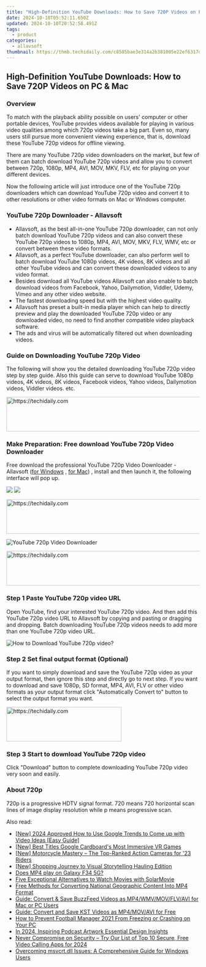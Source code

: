 ```yaml
---
title: "High-Definition YouTube Downloads: How to Save 720P Videos on PC & Mac"
date: 2024-10-10T05:52:11.650Z
updated: 2024-10-10T20:52:58.491Z
tags:
  - product
categories:
  - allavsoft
thumbnail: https://thmb.techidaily.com/c8505bae3e314a2b381005e22ef6317da32419f0b4525c4f54b2150317447813.jpg
---
```


## High-Definition YouTube Downloads: How to Save 720P Videos on PC & Mac

### Overview

To match with the playback ability possible on users' computer or other portable devices, YouTube provides videos available for playing in various video qualities among which 720p videos take a big part. Even so, many users still pursue more convenient viewing experience, that is, download these YouTube 720p videos for offline viewing.

There are many YouTube 720p video downloaders on the market, but few of them can batch download YouTube 720p videos and allow you to convert between 720p, 1080p, MP4, AVI, MOV, MKV, FLV, etc for playing on your different devices.

Now the following article will just introduce one of the YouTube 720p downloaders which can download YouTube 720p video and convert it to other resolutions or other video formats on Mac or Windows computer.

### YouTube 720p Downloader - Allavsoft

* Allavsoft, as the best all-in-one YouTube 720p downloader, can not only batch download YouTube 720p videos and can also convert these YouTube 720p videos to 1080p, MP4, AVI, MOV, MKV, FLV, WMV, etc or convert between these video formats.
* Allavsoft, as a perfect YouTube downloader, can also perform well to batch download YouTube 1080p videos, 4K videos, 8K videos and all other YouTube videos and can convert these downloaded videos to any video format.
* Besides download all YouTube videos Allavsoft can also enable to batch download videos from Facebook, Yahoo, Dailymotion, Viddler, Udemy, Vimeo and any other video website.
* The fastest downloading speed but with the highest video quality.
* Allavsoft has preset a built-in media player which can help to directly preview and play the downloaded YouTube 720p video or any downloaded video, no need to find another compatible video playback software.
* The ads and virus will be automatically filtered out when downloading videos.

### Guide on Downloading YouTube 720p Video

The following will show you the detailed downloading YouTube 720p video step by step guide. Also this guide can serve to download YouTube 1080p videos, 4K videos, 8K videos, Facebook videos, Yahoo videos, Dailymotion videos, Viddler videos. etc.

<!-- affiliate ads begin -->
<a href="https://aligracehair.sjv.io/c/5597632/2080333/19272" target="_top" id="2080333">
  <img src="//a.impactradius-go.com/display-ad/19272-2080333" border="0" alt="https://techidaily.com" width="728" height="90"/>
</a>
<img height="0" width="0" src="https://aligracehair.sjv.io/i/5597632/2080333/19272" style="position:absolute;visibility:hidden;" border="0" />
<!-- affiliate ads end -->

### Make Preparation: Free download YouTube 720p Video Downloader

Free download the professional YouTube 720p Video Downloader - Allavsoft ([for Windows](https://tools.techidaily.com/allavsoft/products/) , [for Mac](https://tools.techidaily.com/allavsoft/products/)) , install and then launch it, the following interface will pop up.

[![](https://www.allavsoft.com/how-to/../images/how-to/free-download-win.jpg)](https://tools.techidaily.com/allavsoft/products/) [![](https://www.allavsoft.com/how-to/../images/how-to/free-download-mac.jpg)](https://tools.techidaily.com/allavsoft/products/)

<!-- affiliate ads begin -->
<a href="https://appsumo.8odi.net/c/5597632/2123750/7443" target="_top" id="2123750">
  <img src="//a.impactradius-go.com/display-ad/7443-2123750" border="0" alt="https://techidaily.com" width="728" height="90"/>
</a>
<img height="0" width="0" src="https://appsumo.8odi.net/i/5597632/2123750/7443" style="position:absolute;visibility:hidden;" border="0" />
<!-- affiliate ads end -->

![YouTube 720p Video Downloader](https://www.allavsoft.com/how-to/../images/allavsoft/screen-shot-600.jpg)

<!-- affiliate ads begin -->
<a href="https://aligracehair.sjv.io/c/5597632/2012420/19272" target="_top" id="2012420">
  <img src="//a.impactradius-go.com/display-ad/19272-2012420" border="0" alt="https://techidaily.com" width="728" height="90"/>
</a>
<img height="0" width="0" src="https://aligracehair.sjv.io/i/5597632/2012420/19272" style="position:absolute;visibility:hidden;" border="0" />
<!-- affiliate ads end -->

### Step 1 Paste YouTube 720p video URL

Open YouTube, find your interested YouTube 720p video. And then add this YouTube 720p video URL to Allavsoft by copying and pasting or dragging and dropping. Batch downloading YouTube 720p videos needs to add more than one YouTube 720p video URL.

![How to Download YouTube 720p video?](https://www.allavsoft.com/how-to/../images/how-to/download-rtmp-video/download-rtmp-video.jpg)

### Step 2 Set final output format (Optional)

If you want to simply download and save the YouTube 720p video as your output format, then ignore this step and directly go to next step. If you want to download and save 1080p, SD format, MP4, AVI, FLV or other video formats as your output format click "Automatically Convert to" button to select the output format you want.

<!-- affiliate ads begin -->
<a href="https://aligracehair.sjv.io/c/5597632/1915805/19272" target="_top" id="1915805">
  <img src="//a.impactradius-go.com/display-ad/19272-1915805" border="0" alt="https://techidaily.com" width="300" height="90"/>
</a>
<img height="0" width="0" src="https://aligracehair.sjv.io/i/5597632/1915805/19272" style="position:absolute;visibility:hidden;" border="0" />
<!-- affiliate ads end -->

### Step 3 Start to download YouTube 720p video

Click "Download" button to complete downloading YouTube 720p video very soon and easily.

### About 720p

720p is a progressive HDTV signal format. 720 means 720 horizontal scan lines of image display resolution while p means progressive scan.

<ins class="adsbygoogle"
     style="display:block"
     data-ad-format="autorelaxed"
     data-ad-client="ca-pub-7571918770474297"
     data-ad-slot="1223367746"></ins>

<ins class="adsbygoogle"
     style="display:block"
     data-ad-client="ca-pub-7571918770474297"
     data-ad-slot="8358498916"
     data-ad-format="auto"
     data-full-width-responsive="true"></ins>

<span class="atpl-alsoreadstyle">Also read:</span>
<div><ul>
<li><a href="https://youtube-tips.techidaily.com/024-approved-how-to-use-google-trends-to-come-up-with-video-ideas-easy-guide/"><u>[New] 2024 Approved How to Use Google Trends to Come up with Video Ideas [Easy Guide]</u></a></li>
<li><a href="https://extra-resources.techidaily.com/new-best-titles-google-cardboards-most-immersive-vr-games/"><u>[New] Best Titles Google Cardboard's Most Immersive VR Games</u></a></li>
<li><a href="https://fox-access.techidaily.com/new-motorcycle-mastery-the-top-ranked-action-cameras-for-23-riders/"><u>[New] Motorcycle Mastery – The Top-Ranked Action Cameras for '23 Riders</u></a></li>
<li><a href="https://fox-links.techidaily.com/new-shopping-journey-to-visual-storytelling-hauling-edition/"><u>[New] Shopping Journey to Visual Storytelling Hauling Edition</u></a></li>
<li><a href="https://phone-solutions.techidaily.com/does-mp4-play-on-galaxy-f34-5g-by-aiseesoft-video-converter-play-mp4-on-android/"><u>Does MP4 play on Galaxy F34 5G?</u></a></li>
<li><a href="https://discover-data.techidaily.com/five-exceptional-alternatives-to-watch-movies-with-solarmovie/"><u>Five Exceptional Alternatives to Watch Movies with SolarMovie</u></a></li>
<li><a href="https://discover-data.techidaily.com/free-methods-for-converting-national-geographic-content-into-mp4-format/"><u>Free Methods for Converting National Geographic Content Into MP4 Format</u></a></li>
<li><a href="https://discover-data.techidaily.com/guide-convert-and-save-buzzfeed-videos-as-mp4wmvmovflvavi-for-mac-or-pc-users/"><u>Guide: Convert & Save BuzzFeed Videos as MP4/WMV/MOV/FLV/AVI for Mac or PC Users</u></a></li>
<li><a href="https://discover-data.techidaily.com/guide-convert-and-save-kst-videos-as-mp4movavi-for-free/"><u>Guide: Convert and Save KST Videos as MP4/MOV/AVI for Free</u></a></li>
<li><a href="https://program-issues.techidaily.com/how-to-prevent-football-manager-2021-from-freezing-or-crashing-on-your-pc/"><u>How to Prevent Football Manager 2021 From Freezing or Crashing on Your PC</u></a></li>
<li><a href="https://extra-guidance.techidaily.com/in-2024-inspiring-podcast-artwork-essential-design-insights/"><u>In 2024, Inspiring Podcast Artwork Essential Design Insights</u></a></li>
<li><a href="https://screen-activity-recording.techidaily.com/never-compromise-on-security-try-our-list-of-top-10-secure-free-video-calling-apps-for-2024/"><u>Never Compromise on Security – Try Our List of Top 10 Secure, Free Video Calling Apps for 2024</u></a></li>
<li><a href="https://tech-renaissance.techidaily.com/overcoming-msvcrtdll-issues-a-comprehensive-guide-for-windows-users/"><u>Overcoming msvcrt.dll Issues: A Comprehensive Guide for Windows Users</u></a></li>
</ul></div>

